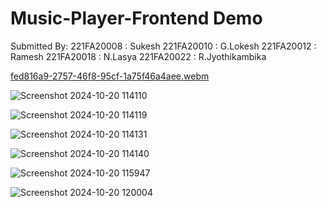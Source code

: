 # Music-Player-Frontend Demo

Submitted By: 
221FA20008 : Sukesh 
221FA20010 : G.Lokesh 
221FA20012 : Ramesh 
221FA20018 : N.Lasya 
221FA20022 : R.Jyothikambika

[fed816a9-2757-46f8-95cf-1a75f46a4aee.webm](https://github.com/user-attachments/assets/7e9211e3-5ec6-4d08-b408-3be226de833b)

![Screenshot 2024-10-20 114110](https://github.com/user-attachments/assets/3ff0eaa5-994c-4f78-895c-1b34c7a29d3d)

![Screenshot 2024-10-20 114119](https://github.com/user-attachments/assets/6365f714-55d1-43f7-9c46-f49b65e318be)

![Screenshot 2024-10-20 114131](https://github.com/user-attachments/assets/c3ce04c5-f26c-4693-9079-6931e419130a)

![Screenshot 2024-10-20 114140](https://github.com/user-attachments/assets/a71d71b1-fa53-47b8-a567-996f88e7427f)

![Screenshot 2024-10-20 115947](https://github.com/user-attachments/assets/ca401620-b4fb-4953-a15b-141726e2b91b)

![Screenshot 2024-10-20 120004](https://github.com/user-attachments/assets/b691bea7-2dc4-4c4a-80d2-b1456b8b0042)
